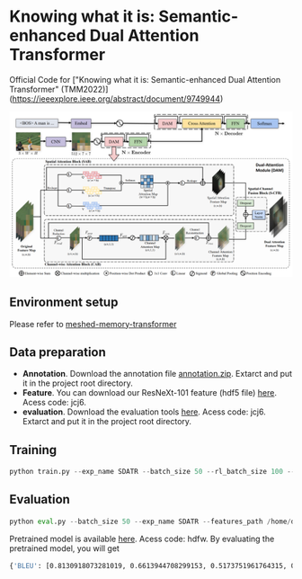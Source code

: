 # Knowing what it is: Semantic-enhanced Dual Attention Transformer
Official Code for ["Knowing what it is: Semantic-enhanced Dual Attention Transformer" (TMM2022)] (https://ieeexplore.ieee.org/abstract/document/9749944)

![](images/SDATR.png)

## Environment setup

Please refer to [meshed-memory-transformer](https://github.com/aimagelab/meshed-memory-transformer)

## Data preparation

* **Annotation**. Download the annotation file [annotation.zip](https://drive.google.com/file/d/1i8mqKFKhqvBr8kEp3DbIh9-9UNAfKGmE/view?usp=sharing). Extarct and put it in the project root directory.
* **Feature**. You can download our ResNeXt-101 feature (hdf5 file) [here](https://pan.baidu.com/s/1xVZO7t8k4H_l3aEyuA-KXQ). Acess code: jcj6.
* **evaluation**. Download the evaluation tools [here](https://pan.baidu.com/s/1xVZO7t8k4H_l3aEyuA-KXQ). Acess code: jcj6. Extarct and put it in the project root directory.

## Training
```python
python train.py --exp_name SDATR --batch_size 50 --rl_batch_size 100 --workers 4 --head 8 --warmup 10000 --features_path /home/data/coco_grid_feats2.hdf5 --annotation /home/data/m2_annotations --logs_folder tensorboard_logs
```
## Evaluation
```python
python eval.py --batch_size 50 --exp_name SDATR --features_path /home/data/coco_grid_feats2.hdf5 --annotation /home/data/m2_annotations
```


Pretrained model is available [here](https://pan.baidu.com/s/1yg5GSI5SptuNl1O_WLPryw). Acess code: hdfw.
By evaluating the pretrained model, you will get
```bash
{'BLEU': [0.8130918073281019, 0.6613944708299153, 0.5173751961764315, 0.3973754802778509], 'METEOR': 0.29504133552506084, 'ROUGE': 0.5914517025819723, 'CIDEr': 1.3447844386129792, 'SPICE': 0.23130604798677026}
```
